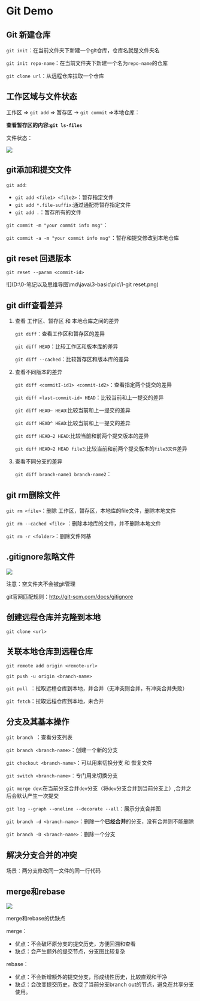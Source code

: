 # Git Demo

## Git 新建仓库

`git init`：在当前文件夹下新建一个git仓库，仓库名就是文件夹名

`git init repo-name`：在当前文件夹下新建一个名为`repo-name`的仓库

`git clone url`：从远程仓库拉取一个仓库

## 工作区域与文件状态

工作区 => `git add` => 暂存区 ->  `git commit` =>本地仓库：

**查看暂存区的内容:`git ls-files`**

文件状态：

![](D:\0-笔记以及思维导图\md\java\3-basic\pic\0-文件状态.png)



## git添加和提交文件

`git add`:

- `git add <file1> <file2>`：暂存指定文件
- `git add *.file-suffix`:通过通配符暂存指定文件
- `git add .`：暂存所有的文件

`git commit -m "your commit info msg"`：

`git commit -a -m "your commit info msg"`：暂存和提交修改到本地仓库

## git reset 回退版本

`git reset --param <commit-id>`

![](D:\0-笔记以及思维导图\md\java\3-basic\pic\1-git reset.png)



## git diff查看差异

1. 查看 工作区、暂存区 和 本地仓库之间的差异

   `git diff`：查看工作区和暂存区的差异

   `git diff HEAD`：比较工作区和版本库的差异

   `git diff --cached`：比较暂存区和版本库的差异

2. 查看不同版本的差异

   `git diff <commitI-id1> <commit-id2>`：查看指定两个提交的差异

   `git diff <last-commit-id> HEAD`：比较当前和上一提交的差异

   `git diff HEAD~ HEAD`:比较当前和上一提交的差异

   `git diff HEAD^ HEAD`:比较当前和上一提交的差异

   `git diff HEAD~2 HEAD`:比较当前和前两个提交版本的差异

   `git diff HEAD~2 HEAD file3`:比较当前和前两个提交版本的`file3文件`差异

3. 查看不同分支的差异

   `git diff branch-name1 branch-name2`：

## git rm删除文件

`git rm <file>`：删除 工作区，暂存区，本地库的file文件，删除本地文件

`git rm --cached <file>` ：删除本地库的文件，并不删除本地文件

`git rm -r <folder>`：删除文件阿基

## .gitignore忽略文件



![](D:\0-笔记以及思维导图\md\java\3-basic\pic\2-gitignore忽略规则.png)

注意：空文件夹不会被git管理

git官网匹配规则：http://git-scm.com/docs/gitignore

## 创建远程仓库并克隆到本地

`git clone <url>`

## 关联本地仓库到远程仓库

`git remote add origin <remote-url>`

`git push -u origin <branch-name>`

`git pull `：拉取远程仓库到本地，并合并（无冲突则合并，有冲突合并失败）

`git fetch`：拉取远程仓库到本地，未合并

## 分支及其基本操作

`git branch `：查看分支列表

`git branch <branch-name>`：创建一个新的分支

`git checkout <branch-name>`：可以用来切换分支 和 恢复文件

`git switch <branch-name>`：专门用来切换分支

`git merge dev`:在当前分支合并`dev`分支（将`dev`分支合并到当前分支上）,合并之后会默认产生一次提交

`git log --graph --oneline --decorate --all`：展示分支合并图

`git branch -d <branch-name>`：删除一个**已经合并**的分支，没有合并则不能删除

`git branch -D <branch-name>`：删除一个分支

##  解决分支合并的冲突

场景：两分支修改同一文件的同一行代码

 ## merge和rebase

![](D:\0-笔记以及思维导图\md\java\3-basic\pic\3-rebase.png)

merge和rebase的优缺点

merge：

- 优点：不会破坏原分支的提交历史，方便回溯和查看
- 缺点：会产生额外的提交节点，分支图比较复杂

rebase：

- 优点：不会新增额外的提交分支，形成线性历史，比较直观和干净
- 缺点：会改变提交历史，改变了当前分支branch out的节点，避免在共享分支使用。

